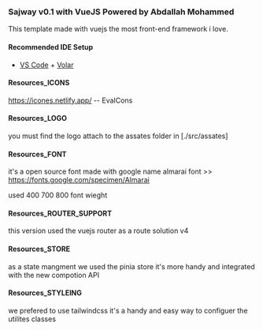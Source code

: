 ### Sajway v0.1 with VueJS Powered by Abdallah Mohammed

This template made with vuejs the most front-end framework i love.

#### Recommended IDE Setup

- [VS Code](https://code.visualstudio.com/) + [Volar](https://marketplace.visualstudio.com/items?itemName=Vue.volar)



#### Resources_ICONS

https://icones.netlify.app/ -- EvaICons

#### Resources_LOGO

you must find the logo attach to the assates folder in [./src/assates]


#### Resources_FONT

it's a open source font made with google name almarai font >> https://fonts.google.com/specimen/Almarai

used 400 700 800 font wieght


#### Resources_ROUTER_SUPPORT

this version used the vuejs router as a route solution v4

#### Resources_STORE

as a state mangment we used the pinia store it's more handy and integrated with the new compotion API 


#### Resources_STYLEING

we prefered to use tailwindcss it's a handy and easy way to configuer the utilites classes




